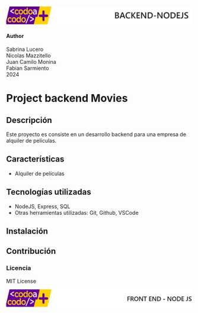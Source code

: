 ![header](doc/imgs/LogoHeader.png)
#### Author
Sabrina Lucero <br>
Nicolas Mazzitello <br>
Juan Camilo Monina <br>
Fabian Sarmiento <br>
2024

# Project backend Movies

## Descripción
Este proyecto es consiste en un desarrollo backend para una empresa de alquiler de películas.

## Características
- Alquiler de películas

## Tecnologías utilizadas
- NodeJS, Express, SQL
- Otras herramientas utilizadas: Git, Github, VSCode

## Instalación 

## Contribución


### Licencia 

MIT License


![footer](doc/imgs/LogoFooter.png)
